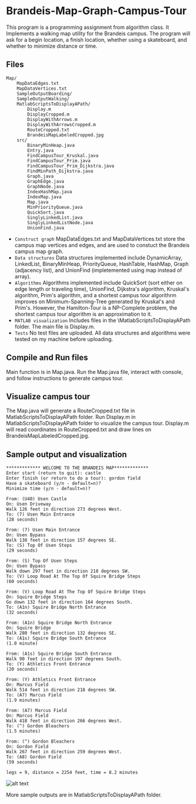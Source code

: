 # Brandeis-Map-Graph-Campus-Tour
This program is a programming assignment from algorithm class. It Implements a walking map utility for the Brandeis campus. The program will ask for a begin location, a finish location, whether using a skateboard, and whether to minimize distance or time. 


## Files
```
Map/
    MapDataEdges.txt
    MapDataVertices.txt
    SampleOutputBoarding/
    SampleOutputWalking/
    MatlabScriptsToDisplayAPath/
        Display.m
        DisplayCropped.m
        DisplayWithArrows.m
        DisplayWithArrowsCropped.m
        RouteCropped.txt
        BrandeisMapLabeledCropped.jpg
    src/
        BinaryMinHeap.java
        Entry.java
        FindCampusTour_Kruskal.java
        FindCampusTour_Prim.java
        FindCampusTour_Prim_Dijkstra.java
        FindMinPath_Dijkstra.java
        Graph.java
        GraphEdge.java
        GraphNode.java
        IndexHashMap.java
        IndexMap.java
        Map.java
        MinPriorityQueue.java
        QuickSort.java
        SinglyLinkedList.java
        SinglyLinkedListNode.java
        UnionFind.java
```

- ```Construct graph```
MapDataEdges.txt and MapDataVertices.txt store the campus map vertices and edges, and are used to constuct the Brandeis campus map graph.
- ```Data structures```
Data structures implemented include DynamicArray, LinkedList, BinaryMinHeap, PriorityQueue, HashTable, HashMap, Graph (adjacency list), and UnionFind (impletemented using map instead of array).
- ```Algorithms```
Algorithms implemented include QuickSort (sort either on edge length or traveling time), UnionFind, Dijkstra's algorithm, Kruskal's algorithm, Prim's algorithm, and a shortest campus tour algorithrm improves on Minimum-Spanning-Tree generated by Kruskal's and Prim's. However, the Hamilton-Tour is a NP-Complete problem, the shortest campus tour algorithm is an approximation to it.
- ```MATLAB visualization```
Includes files in the \MatlabScriptsToDisplayAPath folder. The main file is Display.m.
- ```Tests```
No test files are uploaded. All data structures and algorithms were tested on my machine before uploading.

## Compile and Run files
Main function is in Map.java. Run the Map.java file, interact with console, and follow instructions to generate campus tour.

## Visualize campus tour
The Map.java will generate a RouteCropped.txt file in MatlabScriptsToDisplayAPath folder. Run Display.m in MatlabScriptsToDisplayAPath folder to visualize the campus tour. Display.m will read coordinates in RouteCropped.txt and draw lines on BrandeisMapLabeledCropped.jpg.

## Sample output and visualization
```
************* WELCOME TO THE BRANDEIS MAP*************
Enter start (return to quit): castle
Enter finish (or return to do a tour): gordon field
Have a skateboard (y/n - default=n)? 
Minimize time (y/n - default=n)? 

From: (U40) Usen Castle
On: Usen Driveway
Walk 126 feet in direction 273 degrees West.
To: (7) Usen Main Entrance 
(28 seconds)

From: (7) Usen Main Entrance
On: Usen Bypass
Walk 130 feet in direction 157 degrees SE.
To: (S) Top Of Usen Steps 
(29 seconds)

From: (S) Top Of Usen Steps
On: Usen Bypass
Walk down 297 feet in direction 218 degrees SW.
To: (V) Loop Road At The Top Of Squire Bridge Steps 
(60 seconds)

From: (V) Loop Road At The Top Of Squire Bridge Steps
On: Squire Bridge Steps
Go down 132 feet in direction 164 degrees South.
To: (A1n) Squire Bridge North Entrance 
(32 seconds)

From: (A1n) Squire Bridge North Entrance
On: Squire Bridge
Walk 280 feet in direction 132 degrees SE.
To: (A1s) Squire Bridge South Entrance 
(1.0 minute)

From: (A1s) Squire Bridge South Entrance
Walk 90 feet in direction 197 degrees South.
To: (Y) Athletics Front Entrance 
(20 seconds)

From: (Y) Athletics Front Entrance
On: Marcus Field
Walk 514 feet in direction 218 degrees SW.
To: (A7) Marcus Field 
(1.9 minutes)

From: (A7) Marcus Field
On: Marcus Field
Walk 418 feet in direction 266 degrees West.
To: (^) Gordon Bleachers 
(1.5 minutes)

From: (^) Gordon Bleachers
On: Gordon Field
Walk 267 feet in direction 259 degrees West.
To: (A8) Gordon Field 
(59 seconds)

legs = 9, distance = 2254 feet, time = 8.2 minutes
```
![alt text](https://github.com/LArchCS/Brandeis-Campus-Tour-Graph-Algorithms/blob/master/SampleOutputWalking/SampleOutputWalkMap.jpg?raw=true)

More sample outputs are in MatlabScriptsToDisplayAPath folder.

